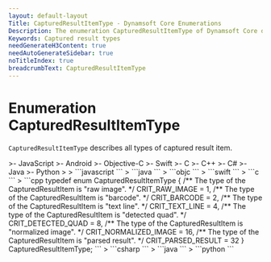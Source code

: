 ```yaml
---
layout: default-layout
Title: CapturedResultItemType - Dynamsoft Core Enumerations
Description: The enumeration CapturedResultItemType of Dynamsoft Core describes all types of captured result item.
Keywords: Captured result types
needGenerateH3Content: true
needAutoGenerateSidebar: true
noTitleIndex: true
breadcrumbText: CapturedResultItemType
---
```


# Enumeration CapturedResultItemType

`CapturedResultItemType` describes all types of captured result item.

<div class="sample-code-prefix template2"></div>
   >- JavaScript
   >- Android
   >- Objective-C
   >- Swift
   >- C
   >- C++
   >- C#
   >- Java
   >- Python
   >
>
```javascript
```
>
```java
```
>
```objc
```
>
```swift
```
>
```c
```
>
```cpp
typedef enum CapturedResultItemType
{
   /** The type of the CapturedResultItem is "raw image". */
   CRIT_RAW_IMAGE = 1,
   /** The type of the CapturedResultItem is "barcode". */
   CRIT_BARCODE = 2,
   /** The type of the CapturedResultItem is "text line". */
   CRIT_TEXT_LINE = 4,
   /** The type of the CapturedResultItem is "detected quad". */
   CRIT_DETECTED_QUAD = 8,
   /** The type of the CapturedResultItem is "normalized image". */
   CRIT_NORMALIZED_IMAGE = 16,
   /** The type of the CapturedResultItem is "parsed result". */
   CRIT_PARSED_RESULT = 32
} CapturedResultItemType;
```
>
```csharp
```
>
```java
```
>
```python
```
